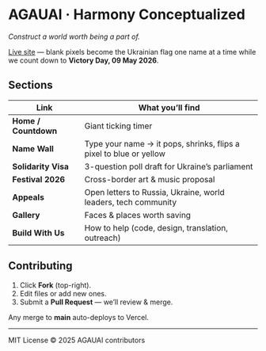 # AGAUAI · Harmony Conceptualized  
*Construct a world worth being a part of.*

[Live site](https://YOUR-VERCEL-URL.vercel.app) — blank pixels become the Ukrainian flag one name at a time while we count down to **Victory Day, 09 May 2026**.

## Sections
| Link | What you’ll find |
|------|------------------|
| **Home / Countdown** | Giant ticking timer |
| **Name Wall** | Type your name → it pops, shrinks, flips a pixel to blue or yellow |
| **Solidarity Visa** | 3-question poll draft for Ukraine’s parliament |
| **Festival 2026** | Cross-border art & music proposal |
| **Appeals** | Open letters to Russia, Ukraine, world leaders, tech community |
| **Gallery** | Faces & places worth saving |
| **Build With Us** | How to help (code, design, translation, outreach) |

## Contributing
1. Click **Fork** (top-right).  
2. Edit files or add new ones.  
3. Submit a **Pull Request** — we’ll review & merge.

Any merge to **main** auto-deploys to Vercel.

---

MIT License © 2025 AGAUAI contributors
